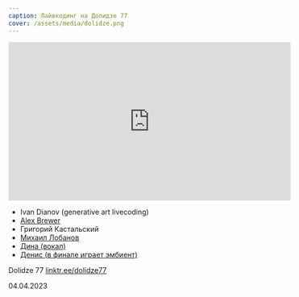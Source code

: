 ```yaml
---
caption: Лайвкодинг на Долидзе 77
cover: /assets/media/dolidze.png
---
```


<iframe width="560" height="315" src="https://www.youtube.com/embed/QH-iuX4mSs0?si=oJ4_696bKSpZNTuM" title="YouTube video player" frameborder="0" allow="accelerometer; autoplay; clipboard-write; encrypted-media; gyroscope; picture-in-picture; web-share" referrerpolicy="strict-origin-when-cross-origin" allowfullscreen></iframe>

- Ivan Dianov (generative art livecoding)
- [Alex Brewer](https://www.instagram.com/thealexbrewer)
- Григорий Кастальский
- [Михаил Лобанов](https://www.instagram.com/off_morra?igshid=YmMyMTA2M2Y%3D)
- [Дина (вокал)](https://www.instagram.com/khom.yak?igshid=YmMyMTA2M2Y%3D)
- [Денис (в финале играет эмбиент)](https://www.instagram.com/dencastro?igshid=YmMyMTA2M2Y%3D)

Dolidze 77 [linktr.ee/dolidze77](https://linktr.ee/dolidze77)

04.04.2023
